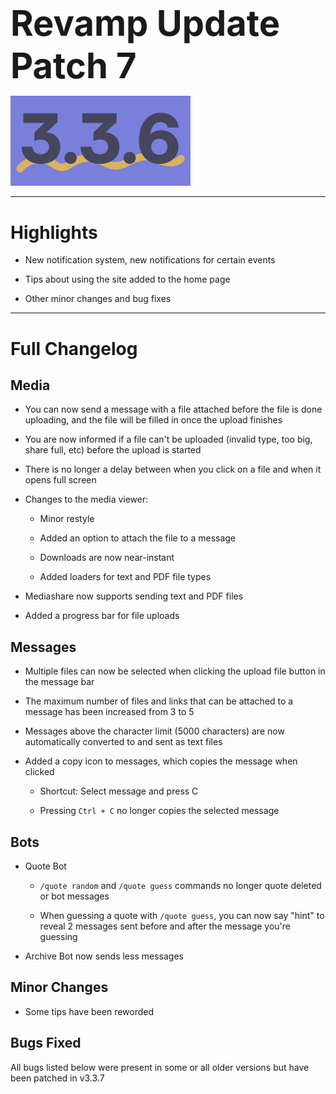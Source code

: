 <h1 style="font-size:4em;margin-bottom:0.25em;">
    Revamp Update Patch 7
</h1>

<img src="/public/v3.3.6.svg" height="10%" alt="v3.3.6">

<hr>

<!-- Released on Wednesday, April 3rd, 2024

<hr> -->

<style>
    h1 {
        font-size: 2em;
    }
</style>

# Highlights

- New notification system, new notifications for certain events

- Tips about using the site added to the home page

- Other minor changes and bug fixes

<hr>

# Full Changelog

## Media

- You can now send a message with a file attached before the file is done uploading, and the file will be filled in once the upload finishes

- You are now informed if a file can't be uploaded (invalid type, too big, share full, etc) before the upload is started

- There is no longer a delay between when you click on a file and when it opens full screen

- Changes to the media viewer:

  - Minor restyle

  - Added an option to attach the file to a message

  - Downloads are now near-instant

  - Added loaders for text and PDF file types

- Mediashare now supports sending text and PDF files

- Added a progress bar for file uploads

## Messages

- Multiple files can now be selected when clicking the upload file button in the message bar

- The maximum number of files and links that can be attached to a message has been increased from 3 to 5

- Messages above the character limit (5000 characters) are now automatically converted to and sent as text files

- Added a copy icon to messages, which copies the message when clicked

  - Shortcut: Select message and press C

  - Pressing `Ctrl + C` no longer copies the selected message

## Bots

- Quote Bot

  - `/quote random` and `/quote guess` commands no longer quote deleted or bot messages

  - When guessing a quote with `/quote guess`, you can now say "hint" to reveal 2 messages sent before and after the message you're guessing

- Archive Bot now sends less messages

## Minor Changes

- Some tips have been reworded

## Bugs Fixed

All bugs listed below were present in some or all older versions but have been patched in v3.3.7

<!-- <hr> -->

<!-- Backup Google Chat Revamp Update Patch 6 (v3.3.6), Released 4/3/2024   -->
<!-- <img src="../public/logo.svg" height="10%" alt="Backup Google Chat"> -->
